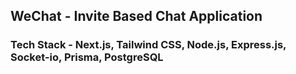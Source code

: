 ## WeChat - Invite Based Chat Application 

### Tech Stack - Next.js, Tailwind CSS, Node.js, Express.js, Socket-io, Prisma, PostgreSQL 

